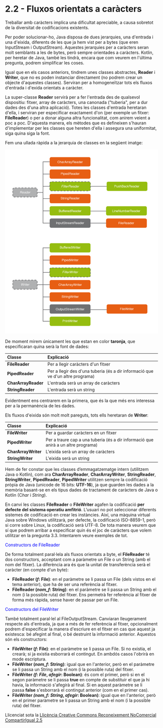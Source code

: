 # <a name="main"></a>**2.2 - Fluxos orientats a caràcters**
Treballar amb caràcters implica una dificultat apreciable, a causa sobretot de la diversitat de codificacions existents.

Per poder solucionar-ho, Java disposa de dues jerarquies, una d'entrada i una d'eixida, diferents de les que ja hem vist per a bytes (que eren InputStream i OutputStream). Aquestes jerarquies per a caràcters seran molt semblants a les de bytes, però sempre orientades a caràcters. Kotlin, per heretar de Java, també les tindrà, encara que com veurem en l'última pregunta, podrem simplificar les coses.

Igual que en els casos anteriors, tindrem unes classes abstractes, **Reader** i **Writer**, que no es poden instanciar directament (no podrem crear un objecte d'aquestes classes). Serviran per a homogeneïtzar tots els fluxos d'entrada i d'exida orientats a caràcter.

La super-classe **Reader** servirà per a fer l'entrada des de qualsevol dispositiu: fitxer, array de caràcters, una canonada ("tuberia", per a dur dades des d'una altra aplicació). Totes les classes d'entrada heretaran d'ella, i serviran per especificar exactament d'on (per exemple un fitxer: **FileReader**) o per a donar alguna altra funcionalitat, com anirem veient a poc a poc. D'aquesta manera, els mètodes que es defineixen s'hauran d'implementar per les classes que hereten d'ella i assegura una uniformitat, siga quina siga la font.

Fem una ullada ràpida a la jerarquia de classes en la següent imatge:

![Jerarquia Reader-Writer](T2__2_2.png)

De moment mirem únicament les que estan en color **taronja**, que especificaran quina serà la font de dades:

|Classe|Explicació|
| :- | :- |
|**FileReader**|Per a llegir caràcters d'un fitxer|
|**PipedReader**|Per a llegir des d'una tuberia (és a dir informació que ve d'un altre programa) |
|**CharArrayReader**|L'entrada serà un array de caràcters|
|**StringReader**|L'entrada serà un string|

Evidentment ens centrarem en la primera, que és la que més ens interessa per a la permanència de les dades.

Els fluxos d'eixida són molt molt pareguts, tots ells heretaran de **Writer**:

|Classe|Explicació|
| :- | :- |
|**FileWriter**|Per a guardar caràcters en un fitxer|
|**PipedWriter**|Per a traure cap a una tuberia (és a dir informació que anirà a un altre programa) |
|**CharArrayWriter**|L'eixida serà un array de caràcters|
|**StringWriter**|L'eixida serà un string |



Hem de fer constar que les classes d’emmagatzematge intern (utilitzem Java o Kotlin), com ara **CharArrayReader**, **CharArrayWriter**, **StringReader**, **StringWriter**, **PipedReader**, **PipedWriter** utilitzen sempre la codificació pròpia de Java (unicode de 16 bits: **UTF-16**), ja que guarden les dades a la memòria basant-se en els tipus dades de tractament de caràcters de Java o Kotlin (C*har* i *String*).

En canvi les classes **FileReader** o **FileWriter** agafen la codificació **per defecte del sistema operatiu amfitrió**. L’usuari no pot seleccionar diferents sistemes de codificació en crear les instàncies. Així, una màquina virtual Java sobre Windows utilitzarà, per defecte, la codificació ISO-8859-1, però si corre sobre Linux, la codificació serà UTF-8. De tota manera veurem que sí que podrem arribar a especificar quin és el joc de caràcters que volem utilitzar en la pregunta 3.3. Intentarem veure exemples de tot.



<span style="color: blue;"> Constructors de FileReader </span>



De forma totalment paral·lela als fluxos orientats a byte, el **FileReader** té dos constructors, acceptant com a paràmetre un File o un String (amb el nom del fitxer). La diferència ara és que la unitat de transferència serà el caràcter (en compte d'un byte):

- **FileReader (*f*: File)**: en el paràmetre se li passa un File (dels vistos en el tema anterior), que ha de ser una referència al fitxer.
- **FileReader (*nom_f*: String)**: en el paràmetre se li passa un String amb el nom (i la possible ruta) del fitxer. Ens permetrà fer referència al fitxer de forma més ràpida, sense haver de passar per un File.



<span style="color: blue;"> Constructors del FileWriter</span>


També totalment paral·lel al FileOutputStream. Canviaran lleugerament respecte als d'entrada, ja que a més de fer referència al fitxer, opcionalment podrem d'especificar la manera d'escriure en el fitxer en cas que aquest ja existesca: bé afegint al final, o bé destruint la informació anterior. Aquestos són els constructors:

- **FileWriter (*f*: File)**: en el paràmetre se li passa un File. Si no existia, el crearà; si ja existia esborrarà el contingut. En ambdós casos l'obrirà en mode escriptura.
- **FileWriter (*nom_f*: String)**: igual que en l'anterior, però en el paràmetre se li passa un String amb el nom (i la possible ruta) del fitxer.
- **FileWriter *(f: File*, *afegir*: Boolean)**: és com el primer, però si en el segon paràmetre se li passa **true** en compte de substituir el que ja hi havia, la informació s'afegirà al final. Si en aquest paràmetre se li passa **false** s'esborrarà el contingut anterior (com en el primer cas).
- **FileWriter *(nom_f: String*, *afegir*: Boolean)**: igual que en l'anterior, però en el primer paràmetre se li passa un String amb el nom (i la possible ruta) del fitxer.


Llicenciat sota la [Llicència Creative Commons Reconeixement NoComercial CompartirIgual 2.5](http://creativecommons.org/licenses/by-nc-sa/2.5/)
